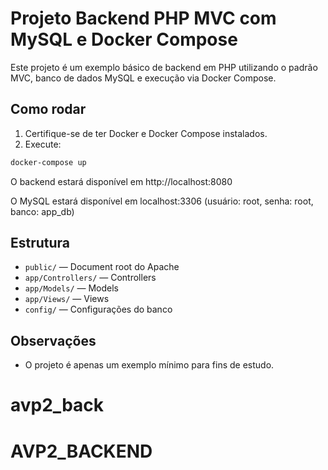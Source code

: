 # Projeto Backend PHP MVC com MySQL e Docker Compose

Este projeto é um exemplo básico de backend em PHP utilizando o padrão MVC, banco de dados MySQL e execução via Docker Compose.

## Como rodar

1. Certifique-se de ter Docker e Docker Compose instalados.
2. Execute:

```bash
docker-compose up
```

O backend estará disponível em http://localhost:8080

O MySQL estará disponível em localhost:3306 (usuário: root, senha: root, banco: app_db)

## Estrutura

- `public/` — Document root do Apache
- `app/Controllers/` — Controllers
- `app/Models/` — Models
- `app/Views/` — Views
- `config/` — Configurações do banco

## Observações

- O projeto é apenas um exemplo mínimo para fins de estudo.
# avp2_back
# AVP2_BACKEND

